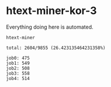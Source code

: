 # htext-miner-kor-3

Everything doing here is automated.

```
htext-miner

total: 2604/9855 (26.423135464231358%)

job0: 475
job1: 549
job2: 508
job3: 558
job4: 514
```